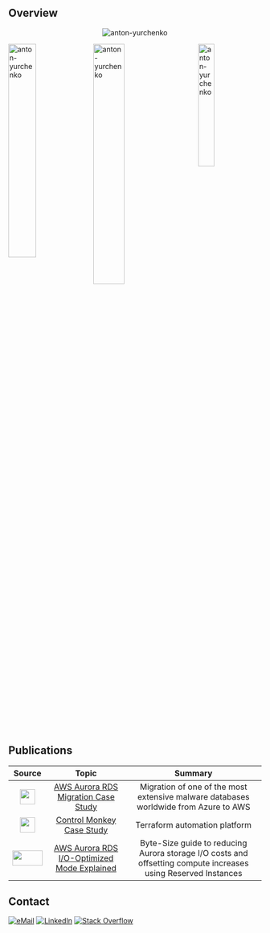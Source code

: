 ## Overview

<p align="center"> <img src="https://github-profile-trophy.vercel.app/?username=anton-yurchenko" alt="anton-yurchenko" /></a> </p>

<p><img align="right" src="https://github-readme-stats.vercel.app/api/top-langs?username=anton-yurchenko&show_icons=true&locale=en&layout=compact" alt="anton-yurchenko" width="25%"/></p>
<p><img align="left" src="https://github-readme-stats.vercel.app/api?username=anton-yurchenko&show_icons=true&locale=en" alt="anton-yurchenko" width="33%"/></p>
<p><img align="center" src="https://github-readme-streak-stats.herokuapp.com/?user=anton-yurchenko&" alt="anton-yurchenko" width="35%"/></p>

## Publications

| Source | Topic | Summary |  
|:---:|:---:|:---:|  
| <img src="https://github.com/anton-yurchenko/anton-yurchenko/assets/33016810/24c50d6e-20bc-442c-bdeb-84f728a17656" width="30" height="30" /> | [AWS Aurora RDS Migration Case Study](https://aws.amazon.com/solutions/case-studies/reasonlabs-case-study/) | Migration of one of the most extensive malware databases worldwide from Azure to AWS |
| <img src="https://github.com/anton-yurchenko/anton-yurchenko/assets/33016810/9127cf0c-748d-477d-b9fc-d1b864c8df4b" width="30" height="30" /> | [Control Monkey Case Study](https://controlmonkey.io/case-study/reasonlabs/) | Terraform automation platform |
| <img src="https://github.com/user-attachments/assets/88b9cc43-f832-4cbb-9d38-f7256c6a6d4a" width="60" height="30" /> | [AWS Aurora RDS I/O-Optimized Mode Explained](https://anton-yurchenko.medium.com/aws-aurora-rds-i-o-optimized-mode-explained-aa7d1152e28a) | Byte-Size guide to reducing Aurora storage I/O costs and offsetting compute increases using Reserved Instances |


## Contact

<a href="mailto:anton.doar@gmail.com">![eMail](https://img.shields.io/badge/Gmail-D14836?style=flat-square&logo=gmail&logoColor=white)</a>
<a href="https://www.linkedin.com/in/profile-anton/">![LinkedIn](https://img.shields.io/badge/LinkedIn-0077B5?style=flat-square&logo=linkedin&logoColor=white)</a>
<a href="https://stackoverflow.com/users/10483800/anton-yurchenko?tab=profile"><img alt="Stack Overflow" src="https://img.shields.io/badge/-Stack%20Overflow-FE7A16?style=flat-square&logo=stack-overflow&logoColor=white"></a>
